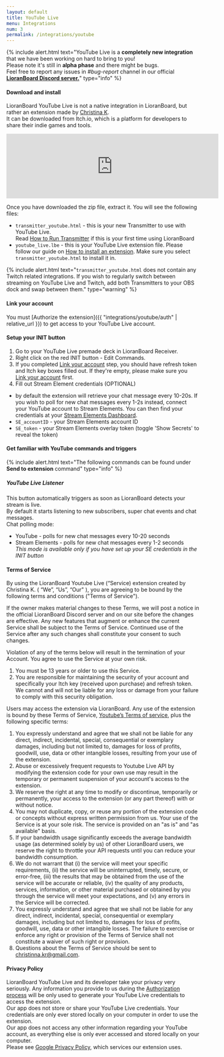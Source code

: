 ```yaml
---
layout: default
title: YouTube Live
menu: Integrations
num: 3
permalink: /integrations/youtube
---
```


{% include alert.html text="YouTube Live is a <strong>completely new integration</strong> that we have been working on hard to bring to you! <br> Please note it's still in <strong>alpha phase</strong> and there might be bugs. <br> Feel free to report any issues in <i>#bug-report</i> channel in our official <a href='https://discord.gg/dXez8Zh'><strong>LioranBoard Discord server.</strong></a>" type="info" %} 

#### Download and install
LioranBoard YouTube Live is not a native integration in LioranBoard, but rather an extension made by [Christina K](https://github.com/christinna9031?tab=repositories).\
It can be downloaded from Itch.io, which is a platform for developers to share their indie games and tools.

<iframe frameborder="0" src="https://itch.io/embed/1206259?border_width=2&bg_color=0b1a2d&fg_color=ffffff&link_color=790158&border_color=284c7b" width="554" height="169"><a href="https://christinak.itch.io/lb-eventsub-webhook">LioranBoard YouTube Live</a></iframe><br>

Once you have downloaded the zip file, extract it. You will see the following files: 
- `transmitter_youtube.html` - this is your new Transmitter to use with YouTube Live.\
  Read [How to Run Transmitter]() if this is your first time using LioranBoard
- `youtube_live.lbe` - this is your YouTube Live extension file. Please follow our guide on [How to install an extension](). Make sure you select `transmitter_youtube.html` to install it in.

{% include alert.html text="<code>transmitter_youtube.html</code> does not contain any Twitch related integrations. If you wish to regularly switch between streaming on YouTube Live and Twitch, add both Transmitters to your OBS dock and swap between them." type="warning" %} 

#### Link your account
You must [Authorize the extension]({{ "integrations/youtube/auth" | relative_url }}) to get access to your YouTube Live account. 

#### Setup your INIT button
1. Go to your YouTube Live premade deck in LioranBoard Receiver.
2. Right click on the red INIT button - Edit Commands.
3. If you completed [Link your account](#linkyouraccount) step, you should have refresh token and Itch key boxes filled out. If they're empty, please make sure you [Link your account](#linkyouraccount) first.
4. Fill out Stream Element credentials (OPTIONAL)
 - by default the extension will retrieve your chat message every 10-20s. If you wish to poll for new chat messages every 1-2s instead, connect your YouTube account to Stream Elements. You can then find your credentials at your [Stream Elements Dashboard](https://streamelements.com/dashboard/account/channels).
 - `SE_accountID` - your Stream Elements account ID 
 - `SE_token` - your Stream Elements overlay token (toggle 'Show Secrets' to reveal the token) 

#### Get familiar with YouTube commands and triggers

{% include alert.html text="The following commands can be found under <strong>Send to extension</strong> command" type="info" %}

##### YouTube Live Listener
This button automatically triggers as soon as LioranBoard detects your stream is live.\
By default it starts listening to new subscribers, super chat events and chat messages.\
Chat polling mode: 
- YouTube - polls for new chat messages every 10-20 seconds
- Stream Elements - polls for new chat messages every 1-2 seconds\
  *This mode is available only if you have set up your SE credentials in the INIT button* 


#### Terms of Service 
By using the LioranBoard Youtube Live (“Service) extension created by Christina K. ( “We”, “Us”, “Our" ), you are agreeing to be bound by the following terms and conditions ("Terms of Service").<br/>

If the owner makes material changes to these Terms, we will post a notice in the official LioranBoard Discord server and on our site before the changes are effective. Any new features that augment or enhance the current Service shall be subject to the Terms of Service. Continued use of the Service after any such changes shall constitute your consent to such changes.<br/>

Violation of any of the terms below will result in the termination of your Account. You agree to use the Service at your own risk.

1. You must be 13 years or older to use this Service.
2. You are responsible for maintaining the security of your account and specifically your Itch key (received upon purchase) and refresh token. We cannot and will not be liable for any loss or damage from your failure to comply with this security obligation.<br/>

Users may access the extension via LioranBoard. Any use of the extension is bound by these Terms of Service, [Youtube’s Terms of service](https://www.youtube.com/t/terms), plus the following specific terms:

1. You expressly understand and agree that we shall not be liable for any direct, indirect, incidental, special, consequential or exemplary damages, including but not limited to, damages for loss of profits, goodwill, use, data or other intangible losses, resulting from your use of the extension.
2. Abuse or excessively frequent requests to Youtube Live API by modifying the extension code for your own use may result in the temporary or permanent suspension of your account's access to the extension.
3. We reserve the right at any time to modify or discontinue, temporarily or permanently, your access to the extension (or any part thereof) with or without notice.
4. You may not duplicate, copy, or reuse any portion of the extension code or concepts without express written permission from us.
Your use of the Service is at your sole risk. The service is provided on an "as is" and "as available" basis.
5. If your bandwidth usage significantly exceeds the average bandwidth usage (as determined solely by us) of other LioranBoard users, we reserve the right to throttle your API requests until you can reduce your bandwidth consumption.
6. We do not warrant that (i) the service will meet your specific requirements, (ii) the service will be uninterrupted, timely, secure, or error-free, (iii) the results that may be obtained from the use of the service will be accurate or reliable, (iv) the quality of any products, services, information, or other material purchased or obtained by you through the service will meet your expectations, and (v) any errors in the Service will be corrected.
7. You expressly understand and agree that we shall not be liable for any direct, indirect, incidental, special, consequential or exemplary damages, including but not limited to, damages for loss of profits, goodwill, use, data or other intangible losses.
The failure to exercise or enforce any right or provision of the Terms of Service shall not constitute a waiver of such right or provision.
8. Questions about the Terms of Service should be sent to <a href='mailto&#58;ch&#114;is%74&#105;%6En%61&#37;2E&#107;r&#64;gma%6&#57;l&#46;co&#109;'>chri&#115;t&#105;n&#110;&#97;&#46;&#107;r&#64;g&#109;ail&#46;com</a>.

#### Privacy Policy
LioranBoard YouTube Live and its developer take your privacy very seriously. Any information you provide to us during the [Authorization process](https://lioranboard.ca/docs/integrations/youtube/auth) will be only used to generate your YouTube Live credentials to access the extension.\
Our app does not store or share your YouTube Live credentials. Your credentials are only ever stored locally on your computer in order to use the extension.\
Our app does not access any other information regarding your YouTube account, as everything else is only ever accessed and stored locally on your computer.\
Please see [Google Privacy Policy](https://policies.google.com/privacy), which services our extension uses.


<!---
**Why is YouTube Live not completely free like other integrations**\
YouTube Live has a very strict policy when it comes to allowing 3rd party applications to connect and control your stream.\
There are daily **quota limits** applied to all users using the extension that took a long time to negotiate with YouTube.\
We want for everyone to use the integration in a way that allows us to make sure there is enough daily quota for all our users.\
In the future the integration might become free if YouTube provides us with a higher quota.
-->
